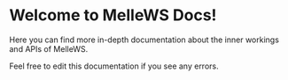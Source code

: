 # Welcome to MelleWS Docs!
Here you can find more in-depth documentation about the inner workings and APIs of MelleWS.

Feel free to edit this documentation if you see any errors.